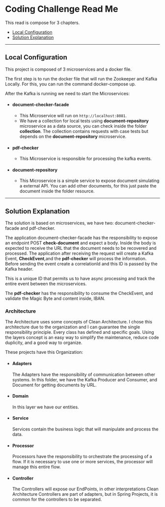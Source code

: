 # Coding Challenge Read Me
 
This read is compose for 3 chapters.

- [Local Configuration](#local-configuration)
- [Solution Explanation](#solution-explanation)

---

## Local Configuration

This project is composed of 3 microservices and a docker file.

The first step is to run the docker file that will run the Zookeeper and Kafka Locally. For this, you can run the command docker-compose up.

After the Kafka is running we need to start the Microservices:

- #### document-checker-facade
    - This Microservice will run on ```http://localhost:8081```.
    - We have a collection for local tests using <b>document-repository</b> microservice as a data source, you can check inside the folder <b>collection</b>. The collection contains requests with case tests but depends on the <b>document-repository</b> microservice.
  
- #### pdf-checker
  -  This Microservice is responsible for processing the kafka events.

- #### document-repository
  - This Microservice is a simple service to expose document simulating a external API. You can add other documents, for this just paste the document inside the folder resource.

---
## Solution Explanation

The solution is based on microservices, we have two: document-checker-facade and pdf-checker.

The application document-checker-facade has the responsibility to expose an endpoint POST <b>check-document</b> and expect a body. Inside the body is expected to receive the URL that the document needs to be recovered and processed. The application after receiving the request will create a Kafka Event, <b>CheckEvent</b>,and the <b>pdf-checker</b> will process the information. Before sending the event create a correlationId and this ID is passed by the Kafka header.

This is a unique ID that permits us to have async processing and track the entire event between the microservices.

The <b>pdf-checker</b> has the responsibility to consume the CheckEvent, and validate the Magic Byte and content inside, IBAN.

### Architecture

The Architecture uses some concepts of Clean Architecture. I chose this architecture due to the organization and I can guarantee the single responsibility principle. Every class has defined and specific goals. Using the layers concept is an easy way to simplify the maintenance, reduce code duplicity, and a good way to organize. 

These projects have this Organization:

- #### Adapters
  The Adapters have the responsibility of communication between other systems. In this folder, we have the Kafka Producer and Consumer, and Document for getting documents by URL.

- #### Domain
   In this layer we have our entities. 

- #### Service
  Services contain the business logic that will manipulate and process the data.

- #### Processor
  Processors have the responsibility to orchestrate the processing of a flow. If it is necessary to use one or more services, the processor will manage this entire flow.

- #### Controller
  The Controllers will expose our EndPoints, in other interpretations Clean Architecture Controllers are part of adapters, but in Spring Projects, it is common for the controllers to be separated.